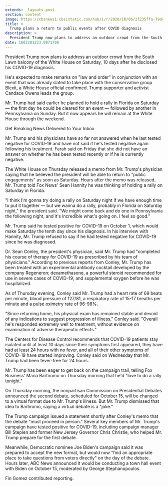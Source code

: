 ```yaml
--- 
extends: _layouts.post 
section: content 
image: https://cbsnews1.cbsistatic.com/hub/i/r/2020/10/06/2f235ffa-79dc-488e-a8b6-a9505ed3c914/thumbnail/1200x630/9affe212b33034f25b011672f9fd801f/cbsn-fusion-covid-19-president-trump-current-health-condition-doctor-james-hamblin-thumbnail-560680-640x360.jpg 
title: > 
  Trump plans a return to public events after COVID diagnosis 
description: > 
  President Trump now plans to address an outdoor crowd from the South Lawn balcony of the White House on Saturday, 10 days after he disclosed his COVID-19 diagnosis.But it now appears he will remain at the White House through the weekend.Mr. Trump said he tested positive for COVID-19 on October 1, which would make Saturday the tenth day since his diagnosis.In his interview with Hannity, Mr. Trump refused to say if he had tested negative for COVID-19 since he was diagnosed.The Trump campaign issued a statement shortly after Conley's memo that the debate "must proceed in person." 
date: 1602281223.0871708 
--- 
```

President Trump now plans to address an outdoor crowd from the South Lawn balcony of the White House on Saturday, 10 days after he disclosed his COVID-19 diagnosis.

He's expected to make remarks on "law and order" in conjunction with an event that was already slated to take place with the conservative group Blexit, a White House official confirmed. Trump supporter and activist Candace Owens leads the group.

Mr. Trump had said earlier he planned to hold a rally in Florida on Saturday — the first day he could be cleared for an event — followed by another in Pennsylvania on Sunday. But it now appears he will remain at the White House through the weekend.

Get Breaking News Delivered to Your Inbox

Mr. Trump and his physicians have so far not answered when he last tested negative for COVID-19 and have not said if he's tested negative again following his treatment. Farah said on Friday that she did not have an answer on whether he has been tested recently or if he is currently negative.

The White House on Thursday released a memo from Mr. Trump's physician saying that he believed the president will be able to return to "public engagements" as soon as Saturday. Hours after the memo was released, Mr. Trump told Fox News' Sean Hannity he was thinking of holding a rally on Saturday in Florida.

"I think I'm gonna try doing a rally on Saturday night if we have enough time to put it together — but we wanna do a rally, probably in Florida on Saturday night," the president said. "We might come back and do one in Pennsylvania the following night, and it's incredible what's going on. I feel so good."

Mr. Trump said he tested positive for COVID-19 on October 1, which would make Saturday the tenth day since his diagnosis. In his interview with Hannity, Mr. Trump refused to say if he had tested negative for COVID-19 since he was diagnosed.

Dr. Sean Conley, the president's physician, said Mr. Trump had "completed his course of therapy for COVID-19 as prescribed by his team of physicians." According to previous reports from Conley, Mr. Trump has been treated with an experimental antibody cocktail developed by the company Regeneron; dexamethasone, a powerful steroid recommended for use in severe cases of COVID-19; and supplemental oxygen before he was hospitalized.

As of Thursday evening, Conley said Mr. Trump had a heart rate of 69 beats per minute, blood pressure of 127/81, a respiratory rate of 15-17 breaths per minute and a pulse oximetry rate of 96-98%.

"Since returning home, his physical exam has remained stable and devoid of any indications to suggest progression of illness," Conley said. "Overall he's responded extremely well to treatment, without evidence on examination of adverse therapeutic effects."

The Centers for Disease Control recommends that COVID-19 patients stay isolated until at least 10 days since their symptoms first appeared, they have had at least 24 hours with no fever, and all of their other symptoms of COVID-19 have started improving. Conley said on Wednesday that Mr. Trump had been fever-free for 24 hours.

Mr. Trump has been eager to get back on the campaign trail, telling Fox Business' Maria Bartiromo on Thursday morning that he'd "love to do a rally tonight."

On Thursday morning, the nonpartisan Commission on Presidential Debates announced the second debate, scheduled for October 15, will be changed to a virtual format due to Mr. Trump's illness. But Mr. Trump dismissed that idea to Bartiromo, saying a virtual debate is a "joke."

The Trump campaign issued a statement shortly after Conley's memo that the debate "must proceed in person." Several key members of Mr. Trump's campaign have tested positive for COVID-19, including campaign manager Bill Stepien and former New Jersey Governor Chris Christie, who helped Mr. Trump prepare for the first debate.

Meanwhile, Democratic nominee Joe Biden's campaign said it was prepared to accept the new format, but would now "find an appropriate place to take questions from voters directly" on the day of the debate. Hours later, ABC News announced it would be conducting a town hall event with Biden on October 15, moderated by George Stephanopoulos.

Fin Gomez contributed reporting.
